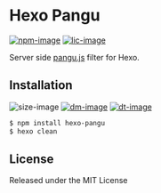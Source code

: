 # Hexo Pangu

[![npm-image]][npm-url]
[![lic-image]](LICENSE)

Server side [pangu.js](https://github.com/vinta/pangu.js) filter for Hexo.

## Installation

![size-image]
[![dm-image]][npm-url]
[![dt-image]][npm-url]

```bash
$ npm install hexo-pangu
$ hexo clean
```

## License

Released under the MIT License

[npm-image]: https://img.shields.io/npm/v/hexo-pangu?style=flat-square
[lic-image]: https://img.shields.io/npm/l/hexo-pangu?style=flat-square

[size-image]: https://img.shields.io/github/languages/code-size/next-theme/hexo-pangu?style=flat-square
[dm-image]: https://img.shields.io/npm/dm/hexo-pangu?style=flat-square
[dt-image]: https://img.shields.io/npm/dt/hexo-pangu?style=flat-square

[npm-url]: https://www.npmjs.com/package/hexo-pangu
